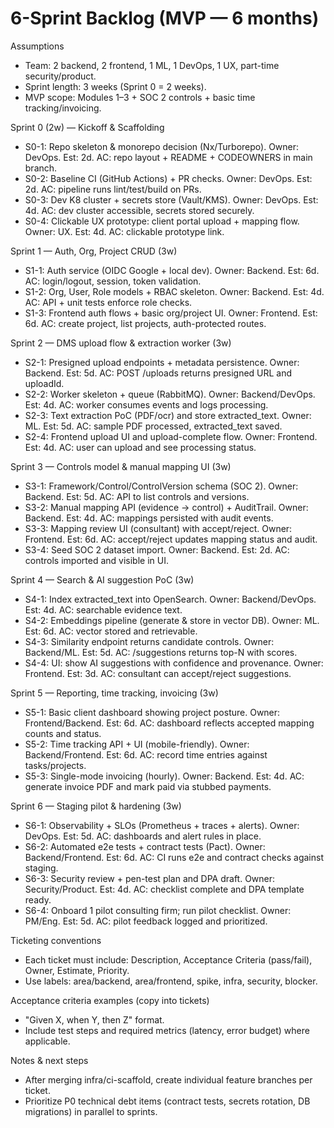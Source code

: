 # 6-Sprint Backlog (MVP — 6 months)

Assumptions
- Team: 2 backend, 2 frontend, 1 ML, 1 DevOps, 1 UX, part-time security/product.
- Sprint length: 3 weeks (Sprint 0 = 2 weeks).
- MVP scope: Modules 1–3 + SOC 2 controls + basic time tracking/invoicing.

Sprint 0 (2w) — Kickoff & Scaffolding
- S0-1: Repo skeleton & monorepo decision (Nx/Turborepo). Owner: DevOps. Est: 2d. AC: repo layout + README + CODEOWNERS in main branch.
- S0-2: Baseline CI (GitHub Actions) + PR checks. Owner: DevOps. Est: 2d. AC: pipeline runs lint/test/build on PRs.
- S0-3: Dev K8 cluster + secrets store (Vault/KMS). Owner: DevOps. Est: 4d. AC: dev cluster accessible, secrets stored securely.
- S0-4: Clickable UX prototype: client portal upload + mapping flow. Owner: UX. Est: 4d. AC: clickable prototype link.

Sprint 1 — Auth, Org, Project CRUD (3w)
- S1-1: Auth service (OIDC Google + local dev). Owner: Backend. Est: 6d. AC: login/logout, session, token validation.
- S1-2: Org, User, Role models + RBAC skeleton. Owner: Backend. Est: 4d. AC: API + unit tests enforce role checks.
- S1-3: Frontend auth flows + basic org/project UI. Owner: Frontend. Est: 6d. AC: create project, list projects, auth-protected routes.

Sprint 2 — DMS upload flow & extraction worker (3w)
- S2-1: Presigned upload endpoints + metadata persistence. Owner: Backend. Est: 5d. AC: POST /uploads returns presigned URL and uploadId.
- S2-2: Worker skeleton + queue (RabbitMQ). Owner: Backend/DevOps. Est: 4d. AC: worker consumes events and logs processing.
- S2-3: Text extraction PoC (PDF/ocr) and store extracted_text. Owner: ML. Est: 5d. AC: sample PDF processed, extracted_text saved.
- S2-4: Frontend upload UI and upload-complete flow. Owner: Frontend. Est: 4d. AC: user can upload and see processing status.

Sprint 3 — Controls model & manual mapping UI (3w)
- S3-1: Framework/Control/ControlVersion schema (SOC 2). Owner: Backend. Est: 5d. AC: API to list controls and versions.
- S3-2: Manual mapping API (evidence -> control) + AuditTrail. Owner: Backend. Est: 4d. AC: mappings persisted with audit events.
- S3-3: Mapping review UI (consultant) with accept/reject. Owner: Frontend. Est: 6d. AC: accept/reject updates mapping status and audit.
- S3-4: Seed SOC 2 dataset import. Owner: Backend. Est: 2d. AC: controls imported and visible in UI.

Sprint 4 — Search & AI suggestion PoC (3w)
- S4-1: Index extracted_text into OpenSearch. Owner: Backend/DevOps. Est: 4d. AC: searchable evidence text.
- S4-2: Embeddings pipeline (generate & store in vector DB). Owner: ML. Est: 6d. AC: vector stored and retrievable.
- S4-3: Similarity endpoint returns candidate controls. Owner: Backend/ML. Est: 5d. AC: /suggestions returns top-N with scores.
- S4-4: UI: show AI suggestions with confidence and provenance. Owner: Frontend. Est: 3d. AC: consultant can accept/reject suggestions.

Sprint 5 — Reporting, time tracking, invoicing (3w)
- S5-1: Basic client dashboard showing project posture. Owner: Frontend/Backend. Est: 6d. AC: dashboard reflects accepted mapping counts and status.
- S5-2: Time tracking API + UI (mobile-friendly). Owner: Backend/Frontend. Est: 6d. AC: record time entries against tasks/projects.
- S5-3: Single-mode invoicing (hourly). Owner: Backend. Est: 4d. AC: generate invoice PDF and mark paid via stubbed payments.

Sprint 6 — Staging pilot & hardening (3w)
- S6-1: Observability + SLOs (Prometheus + traces + alerts). Owner: DevOps. Est: 5d. AC: dashboards and alert rules in place.
- S6-2: Automated e2e tests + contract tests (Pact). Owner: Backend/Frontend. Est: 6d. AC: CI runs e2e and contract checks against staging.
- S6-3: Security review + pen-test plan and DPA draft. Owner: Security/Product. Est: 4d. AC: checklist complete and DPA template ready.
- S6-4: Onboard 1 pilot consulting firm; run pilot checklist. Owner: PM/Eng. Est: 5d. AC: pilot feedback logged and prioritized.

Ticketing conventions
- Each ticket must include: Description, Acceptance Criteria (pass/fail), Owner, Estimate, Priority.
- Use labels: area/backend, area/frontend, spike, infra, security, blocker.

Acceptance criteria examples (copy into tickets)
- "Given X, when Y, then Z" format.
- Include test steps and required metrics (latency, error budget) where applicable.

Notes & next steps
- After merging infra/ci-scaffold, create individual feature branches per ticket.
- Prioritize P0 technical debt items (contract tests, secrets rotation, DB migrations) in parallel to sprints.
